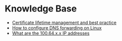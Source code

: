 # Knowledge Base

- [Certificate lifetime management and best practice](#)
- [How to configure DNS forwarding on Linux](#)
- [What are the 100.64.x.x IP addresses](#)